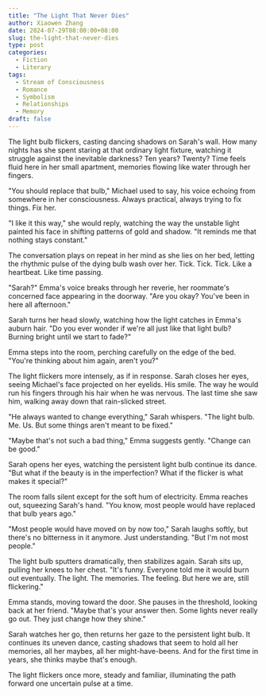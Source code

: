 ```yaml
---
title: "The Light That Never Dies"
author: Xiaowen Zhang
date: 2024-07-29T08:00:00+08:00
slug: the-light-that-never-dies
type: post
categories:
  - Fiction
  - Literary
tags:
  - Stream of Consciousness
  - Romance
  - Symbolism
  - Relationships
  - Memory
draft: false
---
```


The light bulb flickers, casting dancing shadows on Sarah's wall. How many nights has she spent staring at that ordinary light fixture, watching it struggle against the inevitable darkness? Ten years? Twenty? Time feels fluid here in her small apartment, memories flowing like water through her fingers.

"You should replace that bulb," Michael used to say, his voice echoing from somewhere in her consciousness. Always practical, always trying to fix things. Fix her.

"I like it this way," she would reply, watching the way the unstable light painted his face in shifting patterns of gold and shadow. "It reminds me that nothing stays constant."

The conversation plays on repeat in her mind as she lies on her bed, letting the rhythmic pulse of the dying bulb wash over her. Tick. Tick. Tick. Like a heartbeat. Like time passing.

"Sarah?" Emma's voice breaks through her reverie, her roommate's concerned face appearing in the doorway. "Are you okay? You've been in here all afternoon."

Sarah turns her head slowly, watching how the light catches in Emma's auburn hair. "Do you ever wonder if we're all just like that light bulb? Burning bright until we start to fade?"

Emma steps into the room, perching carefully on the edge of the bed. "You're thinking about him again, aren't you?"

The light flickers more intensely, as if in response. Sarah closes her eyes, seeing Michael's face projected on her eyelids. His smile. The way he would run his fingers through his hair when he was nervous. The last time she saw him, walking away down that rain-slicked street.

"He always wanted to change everything," Sarah whispers. "The light bulb. Me. Us. But some things aren't meant to be fixed."

"Maybe that's not such a bad thing," Emma suggests gently. "Change can be good."

Sarah opens her eyes, watching the persistent light bulb continue its dance. "But what if the beauty is in the imperfection? What if the flicker is what makes it special?"

The room falls silent except for the soft hum of electricity. Emma reaches out, squeezing Sarah's hand. "You know, most people would have replaced that bulb years ago."

"Most people would have moved on by now too," Sarah laughs softly, but there's no bitterness in it anymore. Just understanding. "But I'm not most people."

The light bulb sputters dramatically, then stabilizes again. Sarah sits up, pulling her knees to her chest. "It's funny. Everyone told me it would burn out eventually. The light. The memories. The feeling. But here we are, still flickering."

Emma stands, moving toward the door. She pauses in the threshold, looking back at her friend. "Maybe that's your answer then. Some lights never really go out. They just change how they shine."

Sarah watches her go, then returns her gaze to the persistent light bulb. It continues its uneven dance, casting shadows that seem to hold all her memories, all her maybes, all her might-have-beens. And for the first time in years, she thinks maybe that's enough.

The light flickers once more, steady and familiar, illuminating the path forward one uncertain pulse at a time.